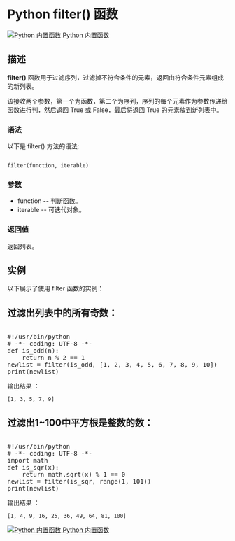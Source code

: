 Python  filter() 函数
===================

 [![Python 内置函数](../images/up.gif)
 Python 内置函数](python-built-in-functions.html)


  描述
--

 **filter()** 函数用于过滤序列，过滤掉不符合条件的元素，返回由符合条件元素组成的新列表。

该接收两个参数，第一个为函数，第二个为序列，序列的每个元素作为参数传递给函数进行判，然后返回 True 或 False，最后将返回 True 的元素放到新列表中。

 ### 语法

 以下是 filter() 方法的语法:

 
```

filter(function, iterable)

```

 ### 参数

  *  function -- 判断函数。 
 *  iterable -- 可迭代对象。 
  ### 返回值

 返回列表。

  实例
--

  以下展示了使用 filter 函数的实例： 

  过滤出列表中的所有奇数：
------------

 <pre>

#!/usr/bin/python
# -*- coding: UTF-8 -*-
def is_odd(n):
    return n % 2 == 1
newlist = filter(is_odd, [1, 2, 3, 4, 5, 6, 7, 8, 9, 10])
print(newlist)
</pre>

 输出结果 ：

 
```
[1, 3, 5, 7, 9]
```

  过滤出1~100中平方根是整数的数：
------------------

 <pre>

#!/usr/bin/python
# -*- coding: UTF-8 -*-
import math
def is_sqr(x):
    return math.sqrt(x) % 1 == 0
newlist = filter(is_sqr, range(1, 101))
print(newlist)
</pre>

 输出结果 ：

 
```
[1, 4, 9, 16, 25, 36, 49, 64, 81, 100]
```

 [![Python 内置函数](../images/up.gif)
 Python 内置函数](python-built-in-functions.html)

